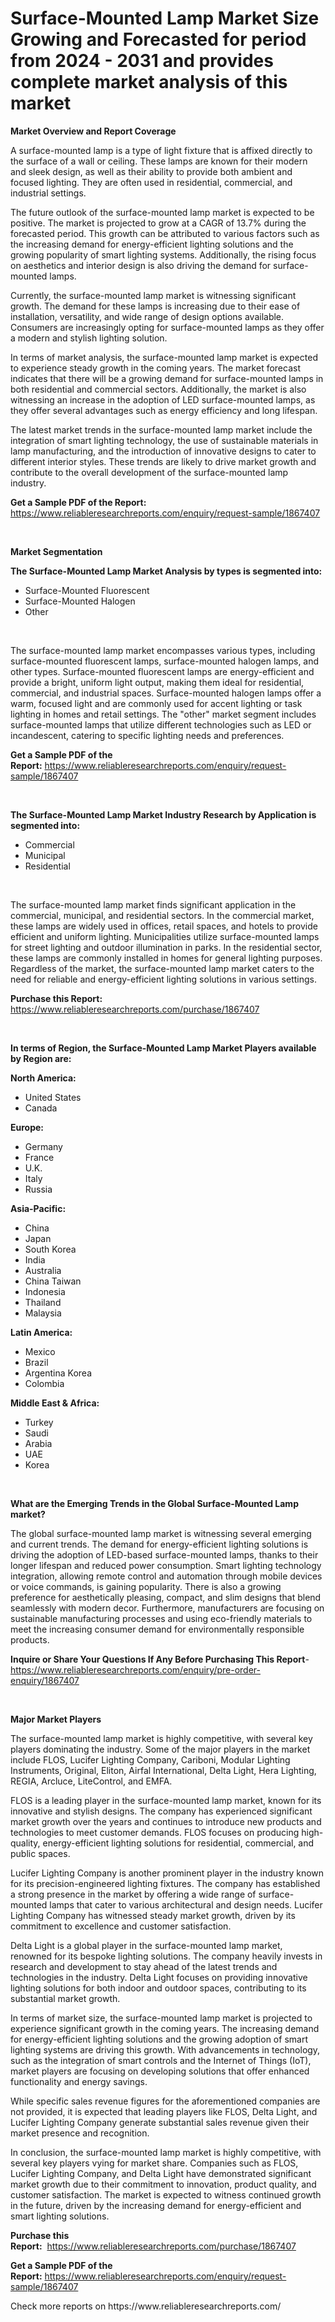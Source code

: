 <p><h1>Surface-Mounted Lamp Market Size Growing and Forecasted for period from 2024 - 2031 and provides complete market analysis of this market</h1></p><p><strong>Market Overview and Report Coverage</strong></p>
<p><p>A surface-mounted lamp is a type of light fixture that is affixed directly to the surface of a wall or ceiling. These lamps are known for their modern and sleek design, as well as their ability to provide both ambient and focused lighting. They are often used in residential, commercial, and industrial settings.</p><p>The future outlook of the surface-mounted lamp market is expected to be positive. The market is projected to grow at a CAGR of 13.7% during the forecasted period. This growth can be attributed to various factors such as the increasing demand for energy-efficient lighting solutions and the growing popularity of smart lighting systems. Additionally, the rising focus on aesthetics and interior design is also driving the demand for surface-mounted lamps.</p><p>Currently, the surface-mounted lamp market is witnessing significant growth. The demand for these lamps is increasing due to their ease of installation, versatility, and wide range of design options available. Consumers are increasingly opting for surface-mounted lamps as they offer a modern and stylish lighting solution.</p><p>In terms of market analysis, the surface-mounted lamp market is expected to experience steady growth in the coming years. The market forecast indicates that there will be a growing demand for surface-mounted lamps in both residential and commercial sectors. Additionally, the market is also witnessing an increase in the adoption of LED surface-mounted lamps, as they offer several advantages such as energy efficiency and long lifespan.</p><p>The latest market trends in the surface-mounted lamp market include the integration of smart lighting technology, the use of sustainable materials in lamp manufacturing, and the introduction of innovative designs to cater to different interior styles. These trends are likely to drive market growth and contribute to the overall development of the surface-mounted lamp industry.</p></p>
<p><strong>Get a Sample PDF of the Report:</strong> <a href="https://www.reliableresearchreports.com/enquiry/request-sample/1867407">https://www.reliableresearchreports.com/enquiry/request-sample/1867407</a></p>
<p>&nbsp;</p>
<p><strong>Market Segmentation</strong></p>
<p><strong>The Surface-Mounted Lamp Market Analysis by types is segmented into:</strong></p>
<p><ul><li>Surface-Mounted Fluorescent</li><li>Surface-Mounted Halogen</li><li>Other</li></ul></p>
<p>&nbsp;</p>
<p><p>The surface-mounted lamp market encompasses various types, including surface-mounted fluorescent lamps, surface-mounted halogen lamps, and other types. Surface-mounted fluorescent lamps are energy-efficient and provide a bright, uniform light output, making them ideal for residential, commercial, and industrial spaces. Surface-mounted halogen lamps offer a warm, focused light and are commonly used for accent lighting or task lighting in homes and retail settings. The "other" market segment includes surface-mounted lamps that utilize different technologies such as LED or incandescent, catering to specific lighting needs and preferences.</p></p>
<p><strong>Get a Sample PDF of the Report:</strong>&nbsp;<a href="https://www.reliableresearchreports.com/enquiry/request-sample/1867407">https://www.reliableresearchreports.com/enquiry/request-sample/1867407</a></p>
<p>&nbsp;</p>
<p><strong>The Surface-Mounted Lamp Market Industry Research by Application is segmented into:</strong></p>
<p><ul><li>Commercial</li><li>Municipal</li><li>Residential</li></ul></p>
<p>&nbsp;</p>
<p><p>The surface-mounted lamp market finds significant application in the commercial, municipal, and residential sectors. In the commercial market, these lamps are widely used in offices, retail spaces, and hotels to provide efficient and uniform lighting. Municipalities utilize surface-mounted lamps for street lighting and outdoor illumination in parks. In the residential sector, these lamps are commonly installed in homes for general lighting purposes. Regardless of the market, the surface-mounted lamp market caters to the need for reliable and energy-efficient lighting solutions in various settings.</p></p>
<p><strong>Purchase this Report:</strong>&nbsp; <a href="https://www.reliableresearchreports.com/purchase/1867407">https://www.reliableresearchreports.com/purchase/1867407</a></p>
<p>&nbsp;</p>
<p><strong>In terms of Region, the Surface-Mounted Lamp Market Players available by Region are:</strong></p>
<p>
    <p> <strong> North America: </strong>
        <ul>
            <li>United States</li>
            <li>Canada</li>
        </ul>
        </p> 
    <p> <strong> Europe: </strong>
        <ul>
            <li>Germany</li>
            <li>France</li>
            <li>U.K.</li>
            <li>Italy</li>
            <li>Russia</li>
        </ul>
        </p> 
    <p> <strong> Asia-Pacific: </strong>
        <ul>
            <li>China</li>
            <li>Japan</li>
            <li>South Korea</li>
            <li>India</li>
            <li>Australia</li>
            <li>China Taiwan</li>
            <li>Indonesia</li>
            <li>Thailand</li>
            <li>Malaysia</li>
        </ul>
        </p> 
    <p> <strong> Latin America: </strong>
        <ul>
            <li>Mexico</li>
            <li>Brazil</li>
            <li>Argentina Korea</li>
            <li>Colombia</li>
        </ul>
        </p> 
    <p> <strong> Middle East & Africa: </strong>
        <ul>
            <li>Turkey</li>
            <li>Saudi</li>
            <li>Arabia</li>
            <li>UAE</li>
            <li>Korea</li>
        </ul>
    </p>
    </p>
<p>&nbsp;</p>
<p><strong>What are the Emerging Trends in the Global Surface-Mounted Lamp market?</strong></p>
<p><p>The global surface-mounted lamp market is witnessing several emerging and current trends. The demand for energy-efficient lighting solutions is driving the adoption of LED-based surface-mounted lamps, thanks to their longer lifespan and reduced power consumption. Smart lighting technology integration, allowing remote control and automation through mobile devices or voice commands, is gaining popularity. There is also a growing preference for aesthetically pleasing, compact, and slim designs that blend seamlessly with modern decor. Furthermore, manufacturers are focusing on sustainable manufacturing processes and using eco-friendly materials to meet the increasing consumer demand for environmentally responsible products.</p></p>
<p><strong>Inquire or Share Your Questions If Any Before Purchasing This Report</strong>- <a href="https://www.reliableresearchreports.com/enquiry/pre-order-enquiry/1867407">https://www.reliableresearchreports.com/enquiry/pre-order-enquiry/1867407</a></p>
<p>&nbsp;</p>
<p><strong>Major Market Players</strong></p>
<p><p>The surface-mounted lamp market is highly competitive, with several key players dominating the industry. Some of the major players in the market include FLOS, Lucifer Lighting Company, Cariboni, Modular Lighting Instruments, Original, Eliton, Airfal International, Delta Light, Hera Lighting, REGIA, Arcluce, LiteControl, and EMFA.</p><p>FLOS is a leading player in the surface-mounted lamp market, known for its innovative and stylish designs. The company has experienced significant market growth over the years and continues to introduce new products and technologies to meet customer demands. FLOS focuses on producing high-quality, energy-efficient lighting solutions for residential, commercial, and public spaces.</p><p>Lucifer Lighting Company is another prominent player in the industry known for its precision-engineered lighting fixtures. The company has established a strong presence in the market by offering a wide range of surface-mounted lamps that cater to various architectural and design needs. Lucifer Lighting Company has witnessed steady market growth, driven by its commitment to excellence and customer satisfaction.</p><p>Delta Light is a global player in the surface-mounted lamp market, renowned for its bespoke lighting solutions. The company heavily invests in research and development to stay ahead of the latest trends and technologies in the industry. Delta Light focuses on providing innovative lighting solutions for both indoor and outdoor spaces, contributing to its substantial market growth.</p><p>In terms of market size, the surface-mounted lamp market is projected to experience significant growth in the coming years. The increasing demand for energy-efficient lighting solutions and the growing adoption of smart lighting systems are driving this growth. With advancements in technology, such as the integration of smart controls and the Internet of Things (IoT), market players are focusing on developing solutions that offer enhanced functionality and energy savings.</p><p>While specific sales revenue figures for the aforementioned companies are not provided, it is expected that leading players like FLOS, Delta Light, and Lucifer Lighting Company generate substantial sales revenue given their market presence and recognition.</p><p>In conclusion, the surface-mounted lamp market is highly competitive, with several key players vying for market share. Companies such as FLOS, Lucifer Lighting Company, and Delta Light have demonstrated significant market growth due to their commitment to innovation, product quality, and customer satisfaction. The market is expected to witness continued growth in the future, driven by the increasing demand for energy-efficient and smart lighting solutions.</p></p>
<p><strong>Purchase this Report:</strong>&nbsp;&nbsp;<a href="https://www.reliableresearchreports.com/purchase/1867407">https://www.reliableresearchreports.com/purchase/1867407</a></p>
<p></p>
<p><strong>Get a Sample PDF of the Report:</strong>&nbsp;<a href="https://www.reliableresearchreports.com/enquiry/request-sample/1867407">https://www.reliableresearchreports.com/enquiry/request-sample/1867407</a></p>
<p>Check more reports on https://www.reliableresearchreports.com/</p>
